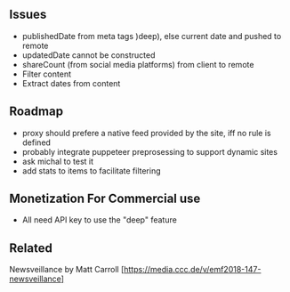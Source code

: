 ## Issues
- publishedDate from meta tags )deep), else current date and pushed to remote
- updatedDate cannot be constructed
- shareCount (from social media platforms) from client to remote
- Filter content
- Extract dates from content

## Roadmap
- proxy should prefere a native feed provided by the site, iff no rule is defined
- probably integrate puppeteer preprosessing to support dynamic sites
- ask michal to test it
- add stats to items to facilitate filtering

## Monetization For Commercial use
- All need API key to use the "deep" feature

## Related
Newsveillance by Matt Carroll [https://media.ccc.de/v/emf2018-147-newsveillance]



